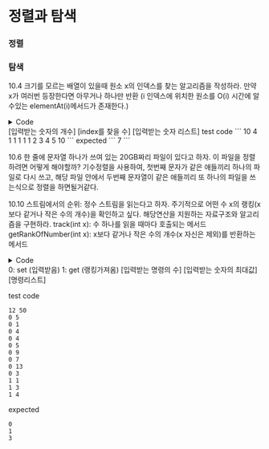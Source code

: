 # 정렬과 탐색

### 정렬

### 탐색

10.4 크기를 모르는 배열이 있을때 원소 x의 인덱스를 찾는 알고리즘을 작성하라. 만약 x가 여러번 등장한다면 아무거나 하나만 반환
(i 인덱스에 위치한 원소를 O(i) 시간에 알수있는 elementAt(i)메서드가 존재한다.)

<details><summary>Code</summary>
<p>

```java
import java.io.BufferedReader;
import java.io.BufferedWriter;
import java.io.IOException;
import java.io.InputStreamReader;
import java.io.OutputStreamWriter;
import java.util.StringTokenizer;

public class Main {
	public static void main(String[] args) throws Exception {
		new Solver();

	}
}

class Solver {
	int N, M;
	int MAX = (int) 1e7 + 1;
	int[] A;

	Solver() throws IOException {
		BufferedReader br = new BufferedReader(new InputStreamReader(System.in));
		BufferedWriter bw = new BufferedWriter(new OutputStreamWriter(System.out));
		StringTokenizer st;

		st = new StringTokenizer(br.readLine());
		N = Integer.parseInt(st.nextToken());
		M = Integer.parseInt(st.nextToken());

		A = new int[MAX];

		st = new StringTokenizer(br.readLine());
		for (int i = 0; i < N; i++) {
			A[i] = Integer.parseInt(st.nextToken());
		}

		int idx = getIdx(M);

		bw.write(idx + "\n");
		bw.flush();
		bw.close();
	}

	private int getIdx(int num) {
		int sol = 0;
		int l = 0;
		int r = N;
		while (l < r) {
			int mid = (l + r) / 2;
			int cv = elementAt(mid);
			if (cv == num) {
				sol = mid;
				break;
			} else if (0 < cv && cv < num) { 
				l = mid + 1;
			} else {
				r = mid;
			}
		}
		return sol;
	}

	int elementAt(int i) {
		return i >= N ? -1 : A[i];
	}
}
```

</p>
</details>
[입력받는 숫자의 개수] [index를 찾을 수]
[입력받는 숫자 리스트]
test code
```
10 4
1 1 1 1 1 2 3 4 5 10
```
expected
```
7
```


10.6 한 줄에 문자열 하나가 쓰여 있는 20GB짜리 파일이 있다고 하자. 이 파일을 정렬하려면 어떻게 해야할까?
기수정렬을 사용하여, 첫번째 문자가 같은 애들끼리 하나의 파일로 다시 쓰고, 해당 파일 안에서 두번째 문자열이 같은 애들끼리 또 하나의 파일을 쓰는식으로 정렬을 하면될거같다.

10.10 스트림에서의 순위: 정수 스트림을 읽는다고 하자. 주기적으로 어떤 수 x의 랭킹(x보다 같거나 작은 수의 개수)을 확인하고 싶다. 해당연산을 지원하는 자료구조와 알고리즘을 구현하라. 
track(int x): 수 하나를 읽을 때마다 호출되는 메서드
getRankOfNumber(int x): x보다 같거나 작은 수의 개수(x 자신은 제외)를 반환하는 메서드

<details><summary>Code</summary>
<p>

```java
import java.io.BufferedReader;
import java.io.BufferedWriter;
import java.io.IOException;
import java.io.InputStreamReader;
import java.io.OutputStreamWriter;
import java.util.StringTokenizer;

public class Main {
	public static void main(String[] args) throws Exception {
		new Solver();
	}
}

class Solver {
	int N, M;
	int MAX = (int) 1e7 + 1;
	int[] A;
	int TN;

	Solver() throws IOException {
		BufferedReader br = new BufferedReader(new InputStreamReader(System.in));
		BufferedWriter bw = new BufferedWriter(new OutputStreamWriter(System.out));
		StringTokenizer st;

		st = new StringTokenizer(br.readLine());
		M = Integer.parseInt(st.nextToken());
		N = Integer.parseInt(st.nextToken()); // max number of input

		for (TN = 1; TN < N; TN *= 2)
			;
		A = new int[TN * 2];

		for (int i = 0; i < M; i++) {
			st = new StringTokenizer(br.readLine());
			int type = Integer.parseInt(st.nextToken());
			int v = Integer.parseInt(st.nextToken());
			if (type == 0) {
				// set
				set(1, v);
			} else {
				int rst = get(v) - 1;// except myself
				bw.write(rst + "\n");
			}
		}

		bw.flush();
		bw.close();
	}

	private int get(int v) {
		int l = 0;
		int r = v + TN - 1;
		int sol = 0;

		while (l < r) {
			if (l % 2 == 1) {
				sol += A[l];
				l += 1;
			}
			if (r % 2 == 0) {
				sol += A[r];
				r -= 1;
			}
			l /= 2;
			r /= 2;
		}
		return sol;
	}

	private void set(int val, int idx) {
		int i = idx + TN - 1;
		A[i] += val;
		while (i > 1) {
			i /= 2;
			A[i] = A[i * 2 + 1] + A[i * 2];
		}
	}
}
```

</p>
</details>
0: set (입력받음)
1: get (랭킹가져옴)
[입력받는 명령의 수] [입력받는 숫자의 최대값]
[명령리스트]

test code
```
12 50
0 5
0 1 
0 4 
0 4
0 5
0 9 
0 7 
0 13 
0 3
1 1
1 3
1 4
```

expected
```
0
1
3
```
